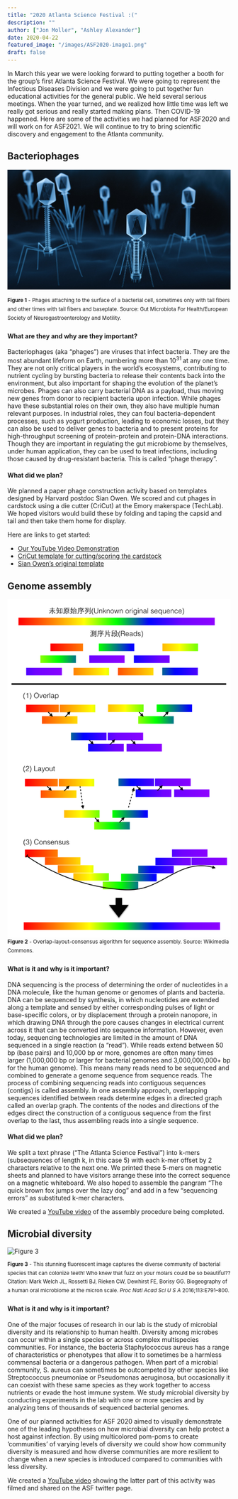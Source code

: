 ```yaml
---
title: "2020 Atlanta Science Festival :("
description: ""
author: ["Jon Moller", "Ashley Alexander"]
date: 2020-04-22
featured_image: "/images/ASF2020-image1.png"
draft: false
---
```


In March this year we were looking forward to putting together a booth for the group’s first Atlanta Science Festival.  We were going to represent the Infectious Diseases Division and we were going to put together fun educational activities for the general public. We held several serious meetings.  When the year turned, and we realized how little time was left we really got serious and really started making plans.  Then COVID-19 happened.  Here are some of the activities we had planned for ASF2020 and will work on for ASF2021.  We will continue to try to bring scientific discovery and engagement to the Atlanta community. 


## Bacteriophages

![Figure 1](/images/ASF2020-image1.png)

<sup>**Figure 1** - Phages attaching to the surface of a bacterial cell, sometimes only with tail fibers and other times with tail fibers and baseplate. Source: Gut Microbiota For Health/European Society of Neurogastroenterology and Motility.</sup>


#### What are they and why are they important?  

Bacteriophages (aka “phages”) are viruses that infect bacteria.  They are the most abundant lifeform on Earth, numbering more than 10<sup>31 </sup>at any one time. They are not only critical players in the world’s ecosystems, contributing to nutrient cycling by bursting bacteria to release their contents back into the environment, but also important for shaping the evolution of the planet’s microbes. Phages can also carry bacterial DNA as a payload, thus moving new genes from donor to recipient bacteria upon infection. While phages have these substantial roles on their own, they also have multiple human relevant purposes. In industrial roles, they can foul bacteria-dependent processes, such as yogurt production, leading to economic losses, but they can also be used to deliver genes to bacteria and to present proteins for high-throughput screening of protein-protein and protein-DNA interactions. Though they are important in regulating the gut microbiome by themselves, under human application, they can be used to treat infections, including those caused by drug-resistant bacteria. This is called “phage therapy”.

#### What did we plan?

We planned a paper phage construction activity based on templates designed by Harvard postdoc Sian Owen. We scored and cut phages in cardstock using a die cutter (CriCut) at the Emory makerspace (TechLab). We hoped visitors would build these by folding and taping the capsid and tail and then take them home for display.

Here are links to get started:

- [Our YouTube Video Demonstration](https://youtu.be/_dFwzh8NzPM)
- [CriCut template for cutting/scoring the cardstock](https://design.cricut.com/landing/project-detail/5e65af5fdc11ad07be3bb53d)
- [Sian Owen’s original template](https://scholar.harvard.edu/sianowen/paper-bacteriophage-template)


## Genome assembly

![Figure 2](/images/ASF2020-image2.png)
<sup>**Figure 2** - Overlap-layout-consensus algorithm for sequence assembly. Source: Wikimedia Commons.</sup>

#### What is it and why is it important?

DNA sequencing is the process of determining the order of nucleotides in a DNA molecule, like the human genome or genomes of plants and bacteria. DNA can be sequenced by synthesis, in which nucleotides are extended along a template and sensed by either corresponding pulses of light or base-specific colors, or by displacement through a protein nanopore, in which drawing DNA through the pore causes changes in electrical current across it that can be converted into sequence information. However, even today, sequencing technologies are limited in the amount of DNA sequenced in a single reaction (a “read”). While reads extend between 50 bp (base pairs) and 10,000 bp or more, genomes are often many times larger (1,000,000 bp or larger for bacterial genomes and 3,000,000,000+ bp for the human genome). This means many reads need to be sequenced and combined to generate a genome sequence from sequence reads. The process of combining sequencing reads into contiguous sequences (contigs) is called assembly. In one assembly approach, overlapping sequences identified between reads determine edges in a directed graph called an overlap graph. The contents of the nodes and directions of the edges direct the construction of a contiguous sequence from the first overlap to the last, thus assembling reads into a single sequence.

#### What did we plan?

We split a text phrase (“The Atlanta Science Festival”) into k-mers (subsequences of length k, in this case 5) with each k-mer offset by 2 characters relative to the next one. We printed these 5-mers on magnetic sheets and planned to have visitors arrange these into the correct sequence on a magnetic whiteboard. We also hoped to assemble the pangram “The quick brown fox jumps over the lazy dog” and add in a few “sequencing errors” as substituted k-mer characters.

We created a [YouTube video](https://youtu.be/q0BEopmp_FY) of the assembly procedure being completed.


## Microbial diversity

![Figure 3](/images/ASF2020-image3.png)

<sup>**Figure 3** - This stunning fluorescent image captures the diverse community of bacterial species that can colonize teeth! Who knew that fuzz on your molars could be so beautiful?? Citation: Mark Welch JL, Rossetti BJ, Rieken CW, Dewhirst FE, Borisy GG. Biogeography of a human oral microbiome at the micron scale. _Proc Natl Acad Sci U S A_ 2016;113:E791–800.</sup>

#### What is it and why is it important?

One of the major focuses of research in our lab is the study of microbial diversity and its relationship to human health. Diversity among microbes can occur within a single species or across complex multispecies communities. For instance, the bacteria Staphylococcus aureus has a range of characteristics or phenotypes that allow it to sometimes be a harmless commensal bacteria or a dangerous pathogen. When part of a microbial community, S. aureus can sometimes be outcompeted by other species like Streptococcus pneumoniae or Pseudomonas aeruginosa, but occasionally it can coexist with these same species as they work together to access nutrients or evade the host immune system. We study microbial diversity by conducting experiments in the lab with one or more species and by analyzing tens of thousands of sequenced bacterial genomes. 

One of our planned activities for ASF 2020 aimed to visually demonstrate one of the leading hypotheses on how microbial diversity can help protect a host against infection. By using multicolored pom-poms to create ‘communities’ of varying levels of diversity we could show how community diversity is measured and how diverse communities are more resilient to change when a new species is introduced compared to communities with less diversity. 

We created a [YouTube video](https://youtu.be/2eZXaQH0aII) showing the latter part of this activity was filmed and shared on the ASF twitter page.

